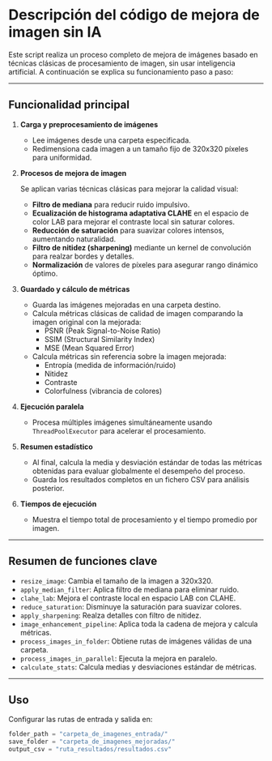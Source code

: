 # Descripción del código de mejora de imagen sin IA

Este script realiza un proceso completo de mejora de imágenes basado en técnicas clásicas de procesamiento de imagen, sin usar inteligencia artificial. A continuación se explica su funcionamiento paso a paso:

---

## Funcionalidad principal

1. **Carga y preprocesamiento de imágenes**

   - Lee imágenes desde una carpeta especificada.
   - Redimensiona cada imagen a un tamaño fijo de 320x320 píxeles para uniformidad.

2. **Procesos de mejora de imagen**

   Se aplican varias técnicas clásicas para mejorar la calidad visual:

   - **Filtro de mediana** para reducir ruido impulsivo.
   - **Ecualización de histograma adaptativa CLAHE** en el espacio de color LAB para mejorar el contraste local sin saturar colores.
   - **Reducción de saturación** para suavizar colores intensos, aumentando naturalidad.
   - **Filtro de nitidez (sharpening)** mediante un kernel de convolución para realzar bordes y detalles.
   - **Normalización** de valores de píxeles para asegurar rango dinámico óptimo.

3. **Guardado y cálculo de métricas**

   - Guarda las imágenes mejoradas en una carpeta destino.
   - Calcula métricas clásicas de calidad de imagen comparando la imagen original con la mejorada:
     - PSNR (Peak Signal-to-Noise Ratio)
     - SSIM (Structural Similarity Index)
     - MSE (Mean Squared Error)
   - Calcula métricas sin referencia sobre la imagen mejorada:
     - Entropía (medida de información/ruido)
     - Nitidez
     - Contraste
     - Colorfulness (vibrancia de colores)

4. **Ejecución paralela**

   - Procesa múltiples imágenes simultáneamente usando `ThreadPoolExecutor` para acelerar el procesamiento.

5. **Resumen estadístico**

   - Al final, calcula la media y desviación estándar de todas las métricas obtenidas para evaluar globalmente el desempeño del proceso.
   - Guarda los resultados completos en un fichero CSV para análisis posterior.

6. **Tiempos de ejecución**

   - Muestra el tiempo total de procesamiento y el tiempo promedio por imagen.

---

## Resumen de funciones clave

- `resize_image`: Cambia el tamaño de la imagen a 320x320.
- `apply_median_filter`: Aplica filtro de mediana para eliminar ruido.
- `clahe_lab`: Mejora el contraste local en espacio LAB con CLAHE.
- `reduce_saturation`: Disminuye la saturación para suavizar colores.
- `apply_sharpening`: Realza detalles con filtro de nitidez.
- `image_enhancement_pipeline`: Aplica toda la cadena de mejora y calcula métricas.
- `process_images_in_folder`: Obtiene rutas de imágenes válidas de una carpeta.
- `process_images_in_parallel`: Ejecuta la mejora en paralelo.
- `calculate_stats`: Calcula medias y desviaciones estándar de métricas.

---

## Uso

Configurar las rutas de entrada y salida en:

```python
folder_path = "carpeta_de_imagenes_entrada/"
save_folder = "carpeta_de_imagenes_mejoradas/"
output_csv = "ruta_resultados/resultados.csv"
